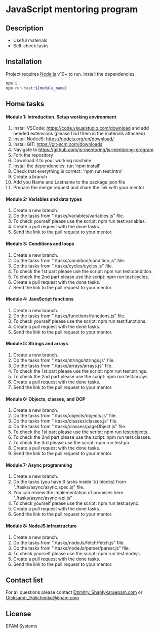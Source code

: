 # JavaScript mentoring program
## Description
- Useful materials
- Self-check tasks

## Installation

Project requires [Node.js](https://nodejs.org/) v10+ to run.
Install the dependencies.

```sh
npm i
npm run test:${module_name}
```
## Home tasks
#### Module 1: Introduction. Setup working environment
1. Install VSCode:  https://code.visualstudio.com/download and add needed extensions (please find them in the materials attached) 
2. Install NodeJS: https://nodejs.org/en/download/ 
3. Install GIT: https://git-scm.com/downloads 
4. Navigate to https://github.com/js-mentoring/js-mentoring-program
5. Fork the repository 
6. Download it to your working machine 
7. Install the dependencies: run 'npm install' 
8. Check that everything is correct: 'npm run test:intro' 
9. Create a branch 
10. Add you Name and Lastname to the package.json file 
11. Prepare the merge request and share the link with your mentor 

#### Module 2: Variables and data types
1. Create a new branch. 	 
2. Do the tasks from "./tasks/variables/variables.js" file.	 
3. To check yourself please use the script: npm run test:variables.	 
4. Create a pull request with the done tasks.	 
5. Send the link to the pull request to your mentor. 

#### Module 3: Conditions and loops
1. Create a new branch. 	 
2. Do the tasks from "./tasks/condition/condition.js" file. 
3. Do the tasks from "./tasks/cycles/cycles.js" file.	 
4. To check the 1st part please use the script: npm run test:condition. 
5. To check the 2nd part please use the script: npm run test:cycles.	 
6. Create a pull request with the done tasks.	 
7. Send the link to the pull request to your mentor. 

#### Module 4: JavaScript functions
1. Create a new branch. 	 
2. Do the tasks from "./tasks/functions/functions.js" file.	 
3. To check yourself please use the script: npm run test:functions.	 
4. Create a pull request with the done tasks.	 
5. Send the link to the pull request to your mentor. 

#### Module 5: Strings and arrays
1. Create a new branch. 	 
2. Do the tasks from "./tasks/strings/strings.js" file.	 
3. Do the tasks from "./tasks/arrays/arrays.js" file. 
4. To check the 1st part please use the script: npm run test:strings. 
5. To check the 2nd part please use the script: npm run test:arrays.	 
6. Create a pull request with the done tasks.	 
7. Send the link to the pull request to your mentor. 

#### Module 6: Objects, classes, and OOP
1. Create a new branch. 	 
2. Do the tasks from "./tasks/objects/objects.js" file.	 
3. Do the tasks from "./tasks/classes/classes.js" file. 
4. Do the tasks from "./tasks/classes/pageObject.js" file. 
5. To check the 1st part please use the script: npm run test:objects. 
6. To check the 2nd part please use the script: npm run test:classes.	 
7. To check the 3rd please use the script: npm run test:po. 
8. Create a pull request with the done tasks.	 
9. Send the link to the pull request to your mentor. 

#### Module 7: Async programming
1. Create a new branch. 	 
2. Do the tasks (you have 6 tasks inside it() blocks) from "./tasks/async/async.spec.js" file.
3. You can review the implementation of promises here "./tasks/async/async-api.js"
4. To check yourself please use the script: npm run test:async.	 
5. Create a pull request with the done tasks.	 
6. Send the link to the pull request to your mentor.

#### Module 8: NodeJS infrastructure
1. Create a new branch. 	 
2. Do the tasks from "./tasks/nodeJs/fetch/fetch.js" file.	 
3. Do the tasks from "./tasks/nodeJs/parser/parser.js" file. 
4. To check yourself please use the script: npm run test:nodejs.	 
5. Create a pull request with the done tasks.	 
6. Send the link to the pull request to your mentor. 

## Contact list
For all questions please contact Dzmitry_Shaplyka@epam.com or Oleksandr_Halichenko@epam.com

## License
EPAM Systems
